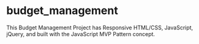 # budget_management
This Budget Management Project has Responsive HTML/CSS, JavaScript, jQuery, and built with the JavaScript MVP Pattern concept.
